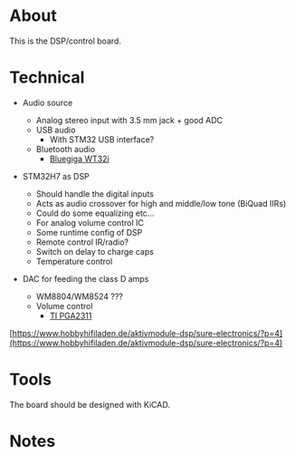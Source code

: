# About
This is the DSP/control board.  

# Technical
- Audio source
  - Analog stereo input with 3.5 mm jack + good ADC
  - USB audio
    - With STM32 USB interface?
  - Bluetooth audio
    - [Bluegiga WT32i](https://www.silabs.com/products/wireless/bluetooth/bluetooth-classic-modules/wt32i-bluetooth-audio-module)

- STM32H7 as DSP
  - Should handle the digital inputs
  - Acts as audio crossover for high and middle/low tone (BiQuad IIRs)
  - Could do some equalizing etc...
  - For analog volume control IC
  - Some runtime config of DSP
  - Remote control IR/radio?
  - Switch on delay to charge caps
  - Temperature control

- DAC for feeding the class D amps
  - WM8804/WM8524 ???
  - Volume control
    - [TI PGA2311](http://www.ti.com/lit/ds/symlink/pga2311.pdf)


[https://www.hobbyhifiladen.de/aktivmodule-dsp/sure-electronics/?p=4](https://www.hobbyhifiladen.de/aktivmodule-dsp/sure-electronics/?p=4)

# Tools
The board should be designed with KiCAD.

# Notes

